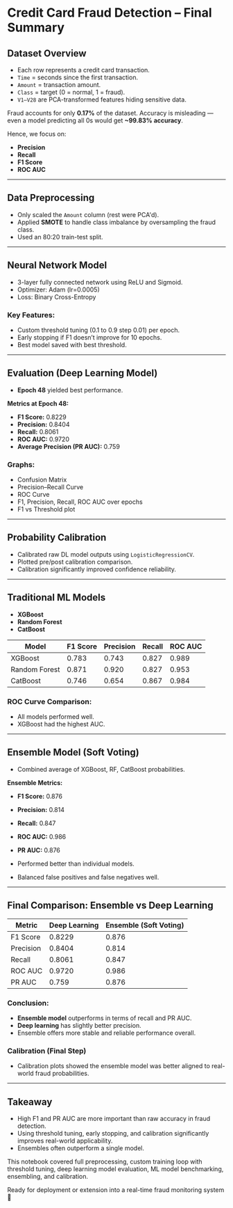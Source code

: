

# Credit Card Fraud Detection – Final Summary

## Dataset Overview
- Each row represents a credit card transaction.
- `Time` = seconds since the first transaction.
- `Amount` = transaction amount.
- `Class` = target (0 = normal, 1 = fraud).
- `V1–V28` are PCA-transformed features hiding sensitive data.

Fraud accounts for only **0.17%** of the dataset. 
Accuracy is misleading — even a model predicting all 0s would get **~99.83% accuracy**.

Hence, we focus on:
- **Precision**
- **Recall**
- **F1 Score**
- **ROC AUC**

---

## Data Preprocessing
- Only scaled the `Amount` column (rest were PCA'd).
- Applied **SMOTE** to handle class imbalance by oversampling the fraud class.
- Used an 80:20 train-test split.

---

## Neural Network Model
- 3-layer fully connected network using ReLU and Sigmoid.
- Optimizer: Adam (lr=0.0005)
- Loss: Binary Cross-Entropy

### Key Features:
- Custom threshold tuning (0.1 to 0.9 step 0.01) per epoch.
- Early stopping if F1 doesn’t improve for 10 epochs.
- Best model saved with best threshold.

---

## Evaluation (Deep Learning Model)
- **Epoch 48** yielded best performance.

**Metrics at Epoch 48:**
- **F1 Score:** 0.8229
- **Precision:** 0.8404
- **Recall:** 0.8061
- **ROC AUC:** 0.9720
- **Average Precision (PR AUC):** 0.759

### Graphs:
- Confusion Matrix
- Precision–Recall Curve
- ROC Curve
- F1, Precision, Recall, ROC AUC over epochs
- F1 vs Threshold plot

---

## Probability Calibration
- Calibrated raw DL model outputs using `LogisticRegressionCV`.
- Plotted pre/post calibration comparison.
- Calibration significantly improved confidence reliability.

---

## Traditional ML Models
- **XGBoost**
- **Random Forest**
- **CatBoost**

| Model         | F1 Score | Precision | Recall | ROC AUC |
|---------------|----------|-----------|--------|----------|
| XGBoost       | 0.783    | 0.743     | 0.827  | 0.989    |
| Random Forest | 0.871    | 0.920     | 0.827  | 0.953    |
| CatBoost      | 0.746    | 0.654     | 0.867  | 0.984    |

### ROC Curve Comparison:
- All models performed well.
- XGBoost had the highest AUC.

---

## Ensemble Model (Soft Voting)
- Combined average of XGBoost, RF, CatBoost probabilities.

**Ensemble Metrics:**
- **F1 Score:** 0.876
- **Precision:** 0.814
- **Recall:** 0.847
- **ROC AUC:** 0.986
- **PR AUC:** 0.876

- Performed better than individual models.
- Balanced false positives and false negatives well.

---

## Final Comparison: Ensemble vs Deep Learning
| Metric       | Deep Learning | Ensemble (Soft Voting) |
|--------------|----------------|-------------------------|
| F1 Score     | 0.8229         | 0.876                   |
| Precision    | 0.8404         | 0.814                   |
| Recall       | 0.8061         | 0.847                   |
| ROC AUC      | 0.9720         | 0.986                   |
| PR AUC       | 0.759          | 0.876                   |

### Conclusion:
- **Ensemble model** outperforms in terms of recall and PR AUC.
- **Deep learning** has slightly better precision.
- Ensemble offers more stable and reliable performance overall.

### Calibration (Final Step)
- Calibration plots showed the ensemble model was better aligned to real-world fraud probabilities.

---

## Takeaway
- High F1 and PR AUC are more important than raw accuracy in fraud detection.
- Using threshold tuning, early stopping, and calibration significantly improves real-world applicability.
- Ensembles often outperform a single model.

This notebook covered full preprocessing, custom training loop with threshold tuning, deep learning model evaluation, ML model benchmarking, ensembling, and calibration.

Ready for deployment or extension into a real-time fraud monitoring system 🚀
